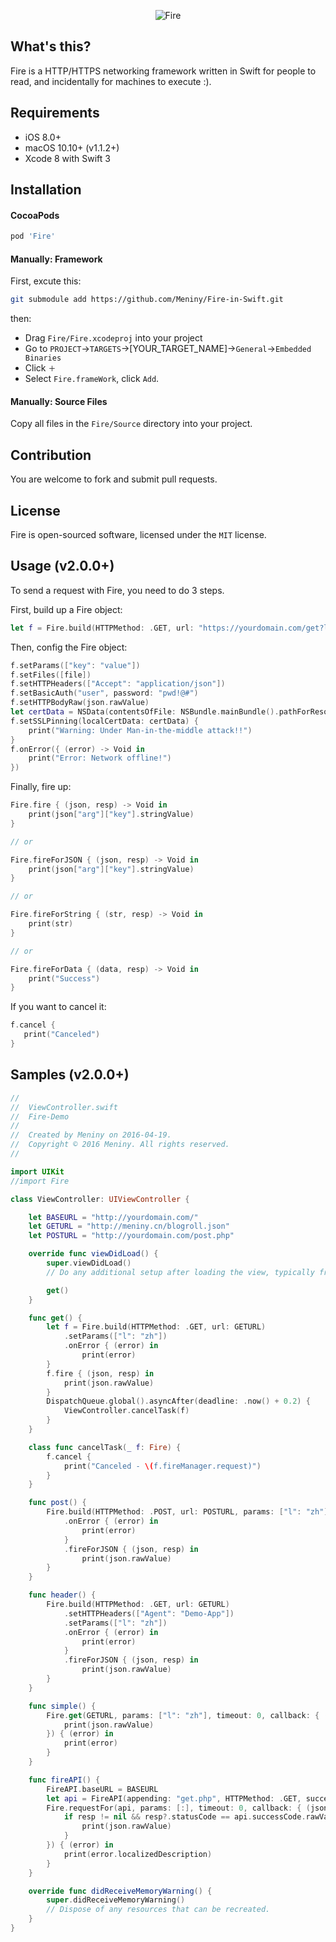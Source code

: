 
<p align="center">
  <img src="https://ooo.0o0.ooo/2017/04/20/58f8c55fe196b.png" alt="Fire">
</p>

## What's this?

Fire is a HTTP/HTTPS networking framework written in Swift for people to read, and incidentally for machines to execute :).

## Requirements

* iOS 8.0+
* macOS 10.10+ (v1.1.2+)
* Xcode 8 with Swift 3

## Installation

#### CocoaPods

```ruby
pod 'Fire'
```

#### Manually: Framework

First, excute this:

```bash
git submodule add https://github.com/Meniny/Fire-in-Swift.git
```

then:

* Drag `Fire/Fire.xcodeproj` into your project
* Go to `PROJECT`->`TARGETS`->[YOUR_TARGET_NAME]->`General`->`Embedded Binaries`
* Click `＋`
* Select `Fire.frameWork`, click `Add`.

#### Manually: Source Files

Copy all files in the `Fire/Source` directory into your project.

## Contribution

You are welcome to fork and submit pull requests.

## License

Fire is open-sourced software, licensed under the `MIT` license.

## Usage (v2.0.0+)

To send a request with Fire, you need to do 3 steps.

First, build up a Fire object:

```swift
let f = Fire.build(HTTPMethod: .GET, url: "https://yourdomain.com/get?l=zh")
```

Then, config the Fire object:

```swift
f.setParams(["key": "value"])
f.setFiles([file])
f.setHTTPHeaders(["Accept": "application/json"])
f.setBasicAuth("user", password: "pwd!@#")
f.setHTTPBodyRaw(json.rawValue)
let certData = NSData(contentsOfFile: NSBundle.mainBundle().pathForResource("FireDemo", ofType: "cer")!)!
f.setSSLPinning(localCertData: certData) {
    print("Warning: Under Man-in-the-middle attack!!")
}
f.onError({ (error) -> Void in
    print("Error: Network offline!")
})
```

Finally, fire up:

```swift
Fire.fire { (json, resp) -> Void in
    print(json["arg"]["key"].stringValue)
}

// or

Fire.fireForJSON { (json, resp) -> Void in
    print(json["arg"]["key"].stringValue)
}

// or

Fire.fireForString { (str, resp) -> Void in
    print(str)
}

// or

Fire.fireForData { (data, resp) -> Void in
    print("Success")
}
```

If you want to cancel it:

```swift
f.cancel {
   print("Canceled")
}
```

## Samples (v2.0.0+)

```swift
//
//  ViewController.swift
//  Fire-Demo
//
//  Created by Meniny on 2016-04-19.
//  Copyright © 2016 Meniny. All rights reserved.
//

import UIKit
//import Fire

class ViewController: UIViewController {

    let BASEURL = "http://yourdomain.com/"
    let GETURL = "http://meniny.cn/blogroll.json"
    let POSTURL = "http://yourdomain.com/post.php"

    override func viewDidLoad() {
        super.viewDidLoad()
        // Do any additional setup after loading the view, typically from a nib.

        get()
    }

    func get() {
        let f = Fire.build(HTTPMethod: .GET, url: GETURL)
            .setParams(["l": "zh"])
            .onError { (error) in
                print(error)
        }
        f.fire { (json, resp) in
            print(json.rawValue)
        }
        DispatchQueue.global().asyncAfter(deadline: .now() + 0.2) {
            ViewController.cancelTask(f)
        }
    }

    class func cancelTask(_ f: Fire) {
        f.cancel {
            print("Canceled - \(f.fireManager.request)")
        }
    }

    func post() {
        Fire.build(HTTPMethod: .POST, url: POSTURL, params: ["l": "zh"], timeout: 0)
            .onError { (error) in
                print(error)
            }
            .fireForJSON { (json, resp) in
                print(json.rawValue)
        }
    }

    func header() {
        Fire.build(HTTPMethod: .GET, url: GETURL)
            .setHTTPHeaders(["Agent": "Demo-App"])
            .setParams(["l": "zh"])
            .onError { (error) in
                print(error)
            }
            .fireForJSON { (json, resp) in
                print(json.rawValue)
        }
    }

    func simple() {
        Fire.get(GETURL, params: ["l": "zh"], timeout: 0, callback: { (json, resp) in
            print(json.rawValue)
        }) { (error) in
            print(error)
        }
    }

    func fireAPI() {
        FireAPI.baseURL = BASEURL
        let api = FireAPI(appending: "get.php", HTTPMethod: .GET, successCode: .success)
        Fire.requestFor(api, params: [:], timeout: 0, callback: { (json, resp) in
            if resp != nil && resp?.statusCode == api.successCode.rawValue {
                print(json.rawValue)
            }
        }) { (error) in
            print(error.localizedDescription)
        }
    }

    override func didReceiveMemoryWarning() {
        super.didReceiveMemoryWarning()
        // Dispose of any resources that can be recreated.
    }
}
```
